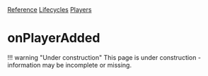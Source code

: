 <div class="ompdoc-api-breadcrumbs">
<a href="../../../">Reference</a>
<a href="../../">Lifecycles</a>
<a href="../">Players</a>
</div>

# onPlayerAdded

!!! warning "Under construction"
    This page is under construction - information may be incomplete or missing.
